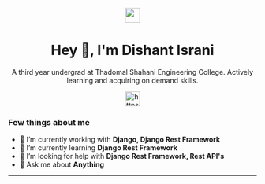 <p align="center"><img height="30" src="https://forthebadge.com/images/badges/its-not-a-lie-if-you-believe-it.svg"/></p>
<h1 align="center">Hey 👋, I'm Dishant Israni</h1>
<p align="center">A third year undergrad at Thadomal Shahani Engineering College. Actively learning and acquiring on demand skills.</p>
<p align="center">
<a href="https://www.linkedin.com/in/dishantisrani/" target="blank"><img align="center" src="https://cdn.jsdelivr.net/npm/simple-icons@3.0.1/icons/linkedin.svg" alt="https://www.linkedin.com/in/dishantisrani/" height="30" width="30" /></a>
</p>

### Few things about me

- 🔭 I’m currently working with <b>Django, Django Rest Framework</b>
- 🌱 I’m currently learning <b>Django Rest Framework</b>
- 🤔 I’m looking for help with <b>Django Rest Framework, Rest API's</b>
- 💬 Ask me about <b>Anything</b>
<hr>